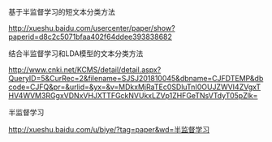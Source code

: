 基于半监督学习的短文本分类方法

http://xueshu.baidu.com/usercenter/paper/show?paperid=d8c2c5071bfaa402f64ddee393838682

结合半监督学习和LDA模型的文本分类方法

http://www.cnki.net/KCMS/detail/detail.aspx?QueryID=5&CurRec=2&filename=SJSJ201810045&dbname=CJFDTEMP&dbcode=CJFQ&pr=&urlid=&yx=&v=MDkxMjRaTEc0SDluTnI0OUJZWVI4ZVgxTHV4WVM3RGgxVDNxVHJXTTFGckNVUkxLZVp1ZHFGeTNsVTdyT05pZlk=

半监督学习

http://xueshu.baidu.com/u/biye/?tag=paper&wd=半监督学习
